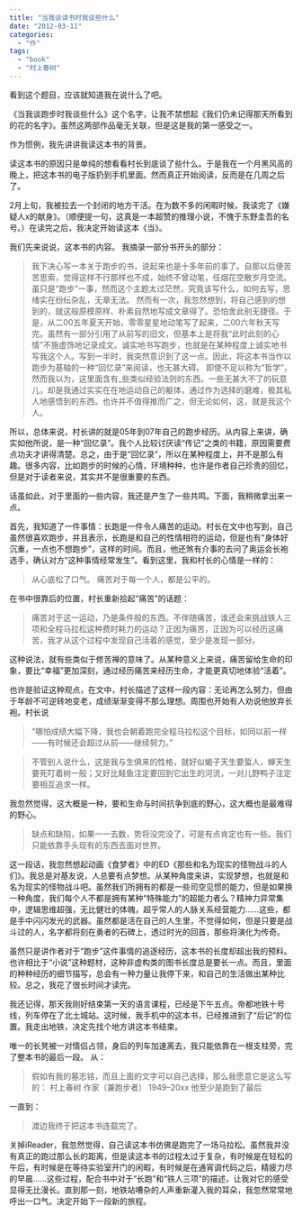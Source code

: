 ```yaml
---
title: "当我谈读书时我谈些什么"
date: "2012-03-11"
categories: 
  - "作"
tags: 
  - "book"
  - "村上春树"
---
```


看到这个题目，应该就知道我在说什么了吧。

《当我谈跑步时我谈些什么》这个名字，让我不禁想起《我们仍未记得那天所看到的花的名字》。虽然这两部作品毫无关联，但是这是我的第一感受之一。

作为惯例，我先讲讲我读这本书的背景。

读这本书的原因只是单纯的想看看村长到底谈了些什么。于是我在一个月黑风高的晚上，把这本书的电子版扔到手机里面。然而真正开始阅读，反而是在几周之后了。

2月上旬，我被拉去一个封闭的地方干活。在为数不多的闲暇时候，我读完了《嫌疑人x的献身》。（顺便提一句，这真是一本超赞的推理小说，不愧于东野圭吾的名号。）在读完之后，我决定开始读这本《当》。

我们先来说说，这本书的内容。 我摘录一部分书开头的部分：

> 我下决心写一本关于跑步的书，说起来也是十多年前的事了。自那以后便苦苦思索，觉得这样不行那样也不成，始终不曾动笔，任烟花空散岁月空流。虽只是“跑步”一事，然而这个主题太过茫然，究竟该写什么，如何去写，思绪实在纷纭杂乱，无章无法。 然而有一次，我忽然想到，将自己感到的想到的，就这般原模原样、朴素自然地写成文章得了。恐怕舍此别无捷径。于是，从二00五年夏天开始，零零星星地动笔写了起来，二00六年秋天写完。虽然有一部分引用了从前写的旧文，但基本上是将我“此时此刻的心情”不施虚饰地记录成文。诚实地书写跑步，也就是在某种程度上诚实地书写我这个人。写到一半时，我突然意识到了这一点。因此，将这本书当作以跑步为基轴的一种“回忆录”来阅读，也无甚大碍。 即使不足以称为“哲学”，然而我以为，这里面含有\_些类似经验法则的东西。一些无甚大不了的玩意儿，却是我通过实实在在地运动自己的躯体，通过作为选择的磨难，极其私人地感悟到的东西。也许并不值得推而广之，但无论如何，这，就是我这个人。

所以，总体来说，村长讲的就是05年到07年自己的跑步经历。从内容上来讲，确实如他所说，是一种“回忆录”。我个人比较讨厌读“传记”之类的书籍，原因需要费点功夫才讲得清楚。总之，由于是“回忆录”，所以在某种程度上，并不是那么有趣。很多内容，比如跑步的时候的心情，环境种种，也许是作者自己珍贵的回忆，但是对于读者来说，其实并不是很重要的东西。

话虽如此，对于里面的一些内容，我还是产生了一些共鸣。下面，我稍微拿出来一点。

首先，我知道了一件事情：长跑是一件令人痛苦的运动。村长在文中也写到，自己虽然很喜欢跑步，并且表示，长跑是和自己的性情相符的运动，但是也有“身体好沉重，一点也不想跑步”，这样的时间。而且，他还煞有介事的去问了奥运会长袍选手，确认对方“这种事情经常发生”。看到这里，我和村长的心情是一样的：

> 从心底松了口气。 痛苦对于每一个人，都是公平的。

在书中很靠后的位置，村长重新拾起“痛苦”的话题：

> 痛苦对于这一运动，乃是条件般的东西。不伴随痛苦，谁还会来挑战铁人三项和全程马拉松这种费时耗力的运动？正因为痛苦，正因为可以经历这痛苦，我才从这个过程中发现自己活着的感觉，至少是发现一部分。

这种说法，就有些类似于修苦禅的意味了。从某种意义上来说，痛苦留给生命的印象，要比“幸福”更加深刻，通过经历痛苦来经历生命，才能更真切地体验“活着”。

也许是验证这种观点，在文中，村长描述了这样一段内容：无论再怎么努力，但由于年龄不可逆转地变老，成绩渐渐变得不那么理想。周围也开始有人劝说他放弃长袍。村长说

> “哪怕成绩大幅下降，我也会朝着跑完全程马拉松这个目标，如同以前一样——有时候还会超过从前——继续努力。”

> 不管别人说什么，这是我与生俱来的性格，就好似蝎子天生要蜇人，蝉天生要死叮着树一般；又好比鲑鱼注定要回到它出生的河流，一对儿野鸭子注定要相互追求一样。

我忽然觉得，这大概是一种，要和生命与时间抗争到底的野心，这大概也是最难得的野心。

> 缺点和缺陷，如果一一去数，势将没完没了，可是有点肯定也有一些。我们只能依靠手头现有的东西去面对世界。

这一段话，我忽然想起动画《食梦者》中的ED《那些和名为现实的怪物战斗的人们》。我总是对基友说，人总要有点梦想。从某种角度来讲，实现梦想，也就是和名为现实的怪物战斗吧。虽然我们所拥有的都是一些司空见惯的能力，但是如果换一种角度，我们每个人不都是拥有某种“特殊能力”的超能力者么？精神力异常集中，逻辑思维超强，无比健壮的体魄，超乎常人的人脉关系经营能力……这些，都是手中闪闪发光的武器。虽然都是活在自己的人生里，不觉得如何，但是只要是战斗过的人，名字都将刻在勇者的石碑上，透过时光的回首，那些将演化为传奇。

虽然只是讲作者对于“跑步”这件事情的追逐经历，这本书的长度却超出我的预料。也许相比于“小说”这种题材，这种非虚构类的图书长度总是要长一点。而且，里面的种种经历的细节描写，总会有一种力量让我停下来，和自己的生活做出某种比较。总之，我花了很长时间才读完。

我还记得，那天我刚好结束第一天的语言课程，已经是下午五点。帝都地铁十号线，列车停在了北土城站。这时候，我手机中的这本书，已经推进到了“后记”的位置。我走出地铁，决定先找个地方讲这本书结束。

唯一的长凳被一对情侣占领，身后的列车加速离去，我只能依靠在一根支柱旁，完了整本书的最后一段。 从：

> 假如有我的墓志铭，而且上面的文字可以自己选择，那么我愿意它是这么写的： 村上春树 作家（兼跑步者） 1949–20xx 他至少是跑到了最后

一直到：

> 渡边我终于把这本书连载完了。

关掉iReader，我忽然觉得，自己读这本书仿佛是跑完了一场马拉松。虽然我并没有真正的跑过那么长的距离，但是读这本书的过程太过于复杂，有时候是在轻松的午后，有时候是在等待实验室开门的闲暇，有时候是在通宵调代码之后，精疲力尽的早晨……这些过程，配合书中对于“长跑”和“铁人三项”的描述，让我对它的感受显得无比漫长。直到那一刻，地铁站嘈杂的人声重新灌入我的耳朵，我忽然常常地呼出一口气。决定开始下一段新的旅程。
